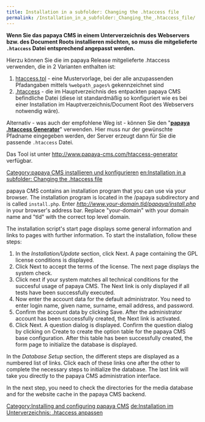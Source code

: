 ```yaml
---
title: Installation in a subfolder: Changing the .htaccess file
permalink: /Installation_in_a_subfolder:_Changing_the_.htaccess_file/
---
```


**Wenn Sie das papaya CMS in einem Unterverzeichnis des Webservers bzw. des Document Roots installieren möchten, so muss die mitgelieferte `.htaccess` Datei entsprechend angepasst werden.**

Hierzu können Sie die im papaya Release mitgelieferte .htaccess verwenden, die in 2 Varianten enthalten ist:

1.  [htaccess.tpl](http://websvn.papaya-cms.com/wsvn/papayaCMS/trunk/papayaCMS/readme/htaccess.tpl) - eine Mustervorlage, bei der alle anzupassenden Pfadangaben mittels `%webpath_pages%` gekennzeichnet sind
2.  [.htaccess](http://websvn.papaya-cms.com/wsvn/papayaCMS/trunk/papayaCMS/.htaccess) - die im Hauptverzeichnis des entpackten papaya CMS befindliche Datei (diese ist standardmäßig so konfiguriert wie es bei einer Installation im Hauptverzeichnis/Document Root des Webservers notwendig wäre).

Alternativ - was auch der empfohlene Weg ist - können Sie den "**[papaya .htaccess Generator](http://www.papaya-cms.com/htaccess-generator)**" verwenden. Hier muss nur der gewünschte Pfadname eingegeben werden, der Server erzeugt dann für Sie die passende `.htaccess` Datei.

Das Tool ist unter <http://www.papaya-cms.com/htaccess-generator> verfügbar.

[Category:papaya CMS installieren und konfigurieren](export_en/Category:papaya_CMS_installieren_und_konfigurieren.md) [en:Installation in a subfolder: Changing the .htaccess file](/en:Installation_in_a_subfolder:_Changing_the_.htaccess_file.md)

papaya CMS contains an installation program that you can use via your browser. The installation program is located in the /papaya subdirectory and is called `install.php`. Enter *<http://www.your-domain.tld/papaya/install.php>* in your browser's address bar. Replace "your-domain" with your domain name and "tld" with the correct top level domain.

The installation script's start page displays some general information and links to pages with further information. To start the installation, follow these steps:

1.  In the *Installation/Update* section, click Next. A page containing the GPL license conditions is displayed.
2.  Click Next to accept the terms of the license. The next page displays the system check.
3.  Click next if your system matches all technical conditions for the succesful usage of papaya CMS. The Next link is only displayed if all tests have been successfully executed.
4.  Now enter the account data for the default administrator. You need to enter login name, given name, surname, email address, and password.
5.  Confirm the account data by clicking Save. After the administrator account has been successfully created, the Next link is activated.
6.  Click Next. A question dialog is displayed. Confirm the question dialog by clicking on Create to create the option table for the papaya CMS base configuration. After this table has been successfully created, the form page to initialize the database is displayed.

In the *Database Setup* section, the different steps are displayed as a numbered list of links. Click each of these links one after the other to complete the necessary steps to initialize the database. The last link will take you directly to the papaya CMS administration interface.

In the next step, you need to check the directories for the media database and for the website cache in the papaya CMS backend.

[Category:Installing and configuring papaya CMS](export_en/Category:Installing_and_configuring_papaya_CMS.md) [de:Installation im Unterverzeichnis: .htaccess anpassen](/de:Installation_im_Unterverzeichnis:_.htaccess_anpassen.md)